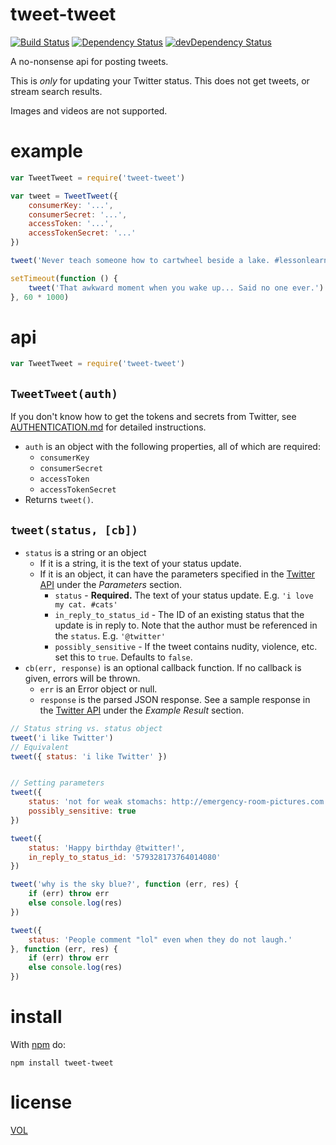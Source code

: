 tweet-tweet
=========

[![Build Status](https://travis-ci.org/ArtskydJ/tweet-tweet.svg)](https://travis-ci.org/ArtskydJ/tweet-tweet)
[![Dependency Status](https://david-dm.org/artskydj/tweet-tweet.svg)](https://david-dm.org/artskydj/tweet-tweet)
[![devDependency Status](https://david-dm.org/artskydj/tweet-tweet/dev-status.svg)](https://david-dm.org/artskydj/tweet-tweet#info=devDependencies)

A no-nonsense api for posting tweets.

This is *only* for updating your Twitter status. This does not get tweets, or stream search results.

Images and videos are not supported.

# example

```js
var TweetTweet = require('tweet-tweet')

var tweet = TweetTweet({
	consumerKey: '...',
	consumerSecret: '...',
	accessToken: '...',
	accessTokenSecret: '...'
})

tweet('Never teach someone how to cartwheel beside a lake. #lessonlearned')

setTimeout(function () {
	tweet('That awkward moment when you wake up... Said no one ever.')
}, 60 * 1000)
```

# api

```js
var TweetTweet = require('tweet-tweet')
```

## `TweetTweet(auth)`

If you don't know how to get the tokens and secrets from Twitter, see [AUTHENTICATION.md](https://github.com/ArtskydJ/tweet-tweet/blob/master/AUTHENTICATION.md) for detailed instructions.

- `auth` is an object with the following properties, all of which are required:
	- `consumerKey`
	- `consumerSecret`
	- `accessToken`
	- `accessTokenSecret`
- Returns `tweet()`.

## `tweet(status, [cb])`

- `status` is a string or an object
	- If it is a string, it is the text of your status update.
	- If it is an object, it can have the parameters specified in the [Twitter API][twitter-update-status-api] under the *Parameters* section.
		- `status` - **Required.** The text of your status update. E.g. `'i love my cat. #cats'`
		- `in_reply_to_status_id` - The ID of an existing status that the update is in reply to. Note that the author must be referenced in the `status`. E.g. `'@twitter'`
		- `possibly_sensitive` - If the tweet contains nudity, violence, etc. set this to `true`. Defaults to `false`.
- `cb(err, response)` is an optional callback function. If no callback is given, errors will be thrown.
	- `err` is an Error object or null.
	- `response` is the parsed JSON response. See a sample response in the [Twitter API][twitter-update-status-api] under the *Example Result* section.

```js
// Status string vs. status object
tweet('i like Twitter')
// Equivalent
tweet({ status: 'i like Twitter' })


// Setting parameters
tweet({
	status: 'not for weak stomachs: http://emergency-room-pictures.com',
	possibly_sensitive: true
})

tweet({
	status: 'Happy birthday @twitter!',
	in_reply_to_status_id: '579328173764014080'
})

tweet('why is the sky blue?', function (err, res) {
	if (err) throw err
	else console.log(res)
})

tweet({
	status: 'People comment "lol" even when they do not laugh.'
}, function (err, res) {
	if (err) throw err
	else console.log(res)
})
```

# install

With [npm](http://nodejs.org/download) do:

	npm install tweet-tweet

# license

[VOL](http://veryopenlicense.com)



[twitter-update-status-api]: https://dev.twitter.com/rest/reference/post/statuses/update
